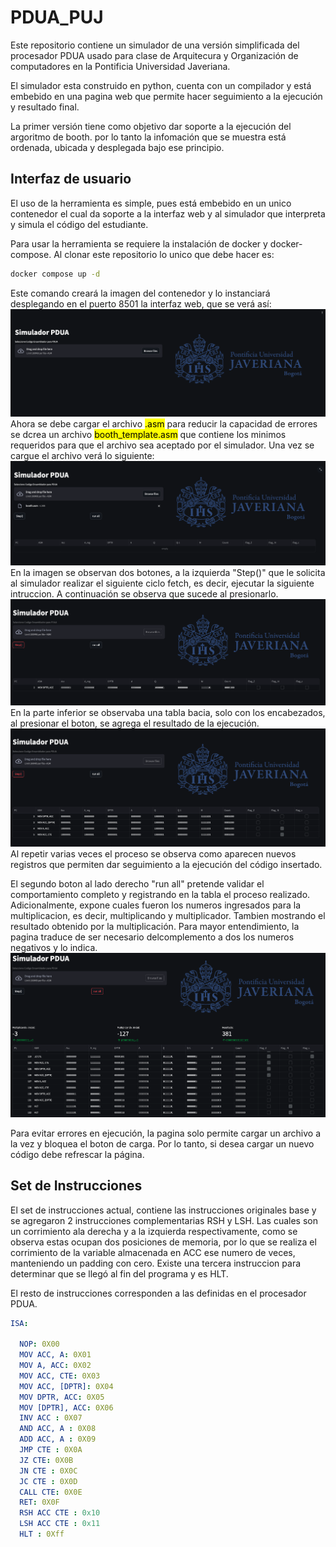 # PDUA_PUJ

Este repositorio contiene un simulador de una versión simplificada del procesador PDUA usado para clase de Arquitecura y Organización de computadores en la Pontificia Universidad Javeriana.

El simulador esta construido en python, cuenta con un compilador y está embebido en una pagina web que permite hacer seguimiento a la ejecución y resultado final.

La primer versión tiene como objetivo dar soporte a la ejecución del argoritmo de booth. por lo tanto la infomación que se muestra está ordenada, ubicada y desplegada bajo ese principio.

## Interfaz de usuario
El uso de la herramienta es simple, pues está embebido en un unico contenedor el cual da soporte a la interfaz web y al simulador que interpreta y simula el código del estudiante.

Para usar la herramienta se requiere la instalación de docker y docker-compose. Al clonar este repositorio lo unico que debe hacer es:

```bash
docker compose up -d
```
Este comando creará la imagen del contenedor y lo instanciará desplegando en el puerto 8501 la interfaz web, que se verá así:
![1](img/1.png)
Ahora se debe cargar el archivo <mark>.asm</mark> para reducir la capacidad de errores se dcrea un archivo <mark>booth_template.asm</mark> que contiene los minimos requeridos para que el archivo sea aceptado por el simulador. Una vez se cargue el archivo verá lo siguiente:
![1](img/2.png)
En la imagen se observan dos botones, a la izquierda "Step()" que le solicita al simulador realizar el siguiente ciclo fetch, es decir, ejecutar la siguiente intruccion. A continuación se observa que sucede al presionarlo.
![1](img/3.png)
En la parte inferior se observaba una tabla bacia, solo con los encabezados, al presionar el boton, se agrega el resultado de la ejecución. 
![1](img/4.png)
Al repetir varias veces el proceso se observa como aparecen nuevos registros que permiten dar seguimiento a la ejecución del código insertado.

El segundo boton al lado derecho "run all" pretende validar el comportamiento completo y registrando en la tabla el proceso realizado. Adicionalmente, expone cuales fueron los numeros ingresados para la multiplicacion, es decir, multiplicando y multiplicador. Tambien mostrando el resultado obtenido por la multiplicación. Para mayor entendimiento, la pagina traduce de ser necesario delcomplemento a dos los numeros negativos y lo indica.
![1](img/5.png)

Para evitar errores en ejecución, la pagina solo permite cargar un archivo a la vez y bloquea el boton de carga. Por lo tanto, si desea cargar un nuevo código debe refrescar la página.


## Set de Instrucciones
El set de instrucciones actual, contiene las instrucciones originales base y se agregaron 2 instrucciones complementarias RSH y LSH. Las cuales son un corrimiento ala derecha y a la izquierda respectivamente, como se observa estas ocupan dos posiciones de memoria, por lo que se realiza el corrimiento de la variable almacenada en ACC ese numero de veces, manteniendo un padding con cero. Existe una tercera instruccion para determinar que se llegó al fin del programa y es HLT. 

El resto de instrucciones corresponden a las definidas en el procesador PDUA.


```yaml
ISA:

  NOP: 0X00
  MOV ACC, A: 0X01
  MOV A, ACC: 0X02
  MOV ACC, CTE: 0X03
  MOV ACC, [DPTR]: 0X04
  MOV DPTR, ACC: 0X05
  MOV [DPTR], ACC: 0X06
  INV ACC : 0X07
  AND ACC, A : 0X08
  ADD ACC, A : 0X09
  JMP CTE : 0X0A
  JZ CTE: 0X0B
  JN CTE : 0X0C
  JC CTE : 0X0D
  CALL CTE: 0X0E
  RET: 0X0F
  RSH ACC CTE : 0x10 
  LSH ACC CTE : 0x11
  HLT : 0Xff
```

